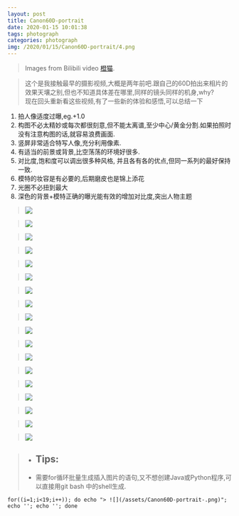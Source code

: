 ```yaml
---
layout: post
title: Canon60D-portrait
date: 2020-01-15 10:01:38
tags: photograph
categories: photograph
img: /2020/01/15/Canon60D-portrait/4.png
---
```


> Images from Bilibili video [橙猫](https://www.bilibili.com/video/av22703778?from=search&seid=5356229483871099513).

> 这个是我接触最早的摄影视频,大概是两年前吧.跟自己的60D拍出来相片的效果天壤之别,但也不知道具体差在哪里,同样的镜头同样的机身,why?  
> 现在回头重新看这些视频,有了一些新的体验和感悟,可以总结一下
 1. 拍人像适度过曝,eg.+1.0
 2. 构图不必太精妙或每次都很刻意,但不能太离谱,至少中心/黄金分割.如果拍照时没有注意构图的话,就容易浪费画面.
 3. 竖屏非常适合特写人像,充分利用像素.
 4. 有适当的前景或背景,比空荡荡的环境好很多.
 5. 对比度,饱和度可以调出很多种风格, 并且各有各的优点,但同一系列的最好保持一致.
 6. 模特的妆容是有必要的,后期磨皮也是锦上添花
 7. 光圈不必扭到最大
 8. 深色的背景+模特正确的曝光能有效的增加对比度,突出人物主题


> ![](/assets/Canon60D-portrait/1.png)


> ![](/assets/Canon60D-portrait/2.png)


> ![](/assets/Canon60D-portrait/3.png)


> ![](/assets/Canon60D-portrait/4.png)


> ![](/assets/Canon60D-portrait/5.png)


> ![](/assets/Canon60D-portrait/6.png)


> ![](/assets/Canon60D-portrait/7.png)


> ![](/assets/Canon60D-portrait/8.png)


> ![](/assets/Canon60D-portrait/9.png)


> ![](/assets/Canon60D-portrait/10.png)


> ![](/assets/Canon60D-portrait/11.png)


> ![](/assets/Canon60D-portrait/12.png)


> ![](/assets/Canon60D-portrait/13.png)


> ![](/assets/Canon60D-portrait/14.png)


> ![](/assets/Canon60D-portrait/15.png)


> ![](/assets/Canon60D-portrait/16.png)


> ![](/assets/Canon60D-portrait/17.png)


> ![](/assets/Canon60D-portrait/18.png)


>- ## Tips: 
>- 需要for循环批量生成插入图片的语句,又不想创建Java或Python程序,可以直接用git bash 中的shell生成.

`for((i=1;i<19;i++)); do echo "> ![](/assets/Canon60D-portrait-.png)";  echo ''; echo ''; done`

